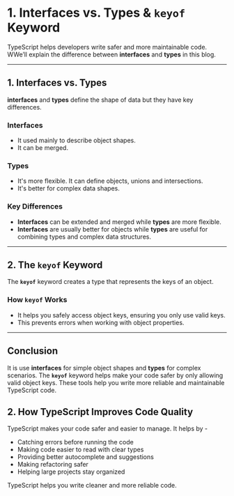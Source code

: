 # 1. Interfaces vs. Types & `keyof` Keyword

TypeScript helps developers write safer and more maintainable code. WWe’ll explain the difference between **interfaces** and **types** in this blog.

---

## 1. **Interfaces vs. Types**

**interfaces** and **types** define the shape of data but they have key differences.

### **Interfaces**

- It used mainly to describe object shapes.
- It can be merged.

### **Types**

- It's more flexible. It can define objects, unions and intersections.
- It's better for complex data shapes.

### **Key Differences**

- **Interfaces** can be extended and merged while **types** are more flexible.
- **Interfaces** are usually better for objects while **types** are useful for combining types and complex data structures.

---

## 2. **The `keyof` Keyword**

The **`keyof`** keyword creates a type that represents the keys of an object.

### **How `keyof` Works**

- It helps you safely access object keys, ensuring you only use valid keys.
- This prevents errors when working with object properties.

---

## Conclusion

It is use **interfaces** for simple object shapes and **types** for complex scenarios. The **`keyof`** keyword helps make your code safer by only allowing valid object keys. These tools help you write more reliable and maintainable TypeScript code.



## 2. How TypeScript Improves Code Quality

TypeScript makes your code safer and easier to manage. It helps by -

- Catching errors before running the code  
- Making code easier to read with clear types  
- Providing better autocomplete and suggestions  
- Making refactoring safer  
- Helping large projects stay organized

TypeScript helps you write cleaner and more reliable code.
